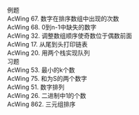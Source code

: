 例题  
AcWing 67. 数字在排序数组中出现的次数  
AcWing 68. 0到n-1中缺失的数字  
AcWing 32. 调整数组顺序使奇数位于偶数前面  
AcWing 17. 从尾到头打印链表  
AcWing 20. 用两个栈实现队列  
习题  
AcWing 53. 最小的k个数  
AcWing 75. 和为S的两个数字  
AcWing 51. 数字排列  
AcWing 26. 二进制中1的个数  
AcWing 862. 三元组排序  
